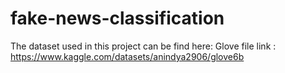 # fake-news-classification
The dataset used in this project can be find here: 
Glove file link : https://www.kaggle.com/datasets/anindya2906/glove6b
